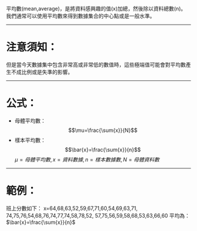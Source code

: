 平均數(mean,average)，是將資料感興趣的值(x)加總，然後除以資料總數(n)。
我們通常可以使用平均數來得到數據集合的中心點或是一般水準。
- - - 
# 注意須知：
但是當今天數據集中包含非常高或非常低的數值時，這些極端值可能會對平均數產生不成比例或是失準的影響。
- - -
# 公式：
- 母體平均數：$$\mu=\frac{\sum{x}}{N}$$
- 樣本平均數：$$\bar{x}=\frac{\sum{x}}{n}$$
$\mu=母體平均數,x=資料數據,n=樣本數據數,N=母體資料數$
- - -
# 範例：
班上分數如下：
x=64,68,63,52,59,67,71,60,54,69,63,71,
74,75,76,54,68,76,74,77,74,58,78,52,
57,75,56,59,58,68,53,63,66,60
平均為：$\bar{x}=\frac{\sum{x}}{n}$